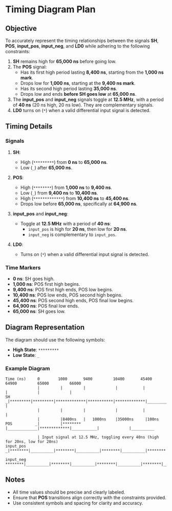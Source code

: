 # Timing Diagram Plan

## Objective
To accurately represent the timing relationships between the signals **SH**, **POS**, **input_pos**, **input_neg**, and **LD0** while adhering to the following constraints:
1. **SH** remains high for **65,000 ns** before going low.
2. The **POS** signal:
   - Has its first high period lasting **8,400 ns**, starting from the **1,000 ns mark**.
   - Drops low for **1,000 ns**, starting at the **9,400 ns mark**.
   - Has its second high period lasting **35,000 ns**.
   - Drops low and ends **before SH goes low** at **65,000 ns**.
3. The **input_pos** and **input_neg** signals toggle at **12.5 MHz**, with a period of **40 ns** (20 ns high, 20 ns low). They are complementary signals.
4. **LD0** turns on (`*`) when a valid differential input signal is detected.

## Timing Details
### Signals
1. **SH**:
   - High (`*********`) from **0 ns** to **65,000 ns**.
   - Low (`_`) after **65,000 ns**.

2. **POS**:
   - High (`********`) from **1,000 ns** to **9,400 ns**.
   - Low (`_`) from **9,400 ns** to **10,400 ns**.
   - High (`*************`) from **10,400 ns** to **45,400 ns**.
   - Drops low before **65,000 ns**, specifically at **64,900 ns**.

3. **input_pos** and **input_neg**:
   - Toggle at **12.5 MHz** with a period of **40 ns**:
     - `input_pos` is high for **20 ns**, then low for **20 ns**.
     - `input_neg` is complementary to `input_pos`.

4. **LD0**:
   - Turns on (`*`) when a valid differential input signal is detected.

### Time Markers
- **0 ns**: SH goes high.
- **1,000 ns**: POS first high begins.
- **9,400 ns**: POS first high ends, POS low begins.
- **10,400 ns**: POS low ends, POS second high begins.
- **45,400 ns**: POS second high ends, POS final low begins.
- **64,900 ns**: POS final low ends.
- **65,000 ns**: SH goes low.

## Diagram Representation
The diagram should use the following symbols:
- **High State**: `*********`
- **Low State**: `_`

### Example Diagram
```
Time (ns)     0        1000       9400         10400       45400         64900         65000         66000
              |         |         |             |           |             |             |             |
SH           _|*********|*********|*************|***********|*************|_____________|             |
              |         |         |             |           |             |
              |         |8400ns   |   1000ns    |35000ns     |100ns 
POS          _|         |******** |_____________|*************|___________|             |__________

              | Input signal at 12.5 MHz, toggling every 40ns (high for 20ns, low for 20ns)
input_pos    _|********|__________|********|__________|********|__________|********|__________|*

input_neg    ********|__________|********|__________|********|__________|********|__________|_
```

## Notes
- All time values should be precise and clearly labeled.
- Ensure that **POS** transitions align correctly with the constraints provided.
- Use consistent symbols and spacing for clarity and accuracy.
